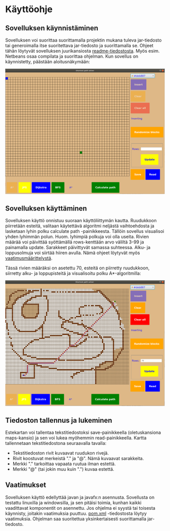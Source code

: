 # Käyttöohje

## Sovelluksen käynnistäminen

Sovelluksen voi suorittaa suorittamalla projektin mukana tuleva jar-tiedosto tai generoimalla itse suoritettava jar-tiedosto ja suorittamalla se. Ohjeet tähän löytyvät sovelluksen juurikansiosta [readme-tiedostosta](https://github.com/hartzka/ShortestPathSolver/blob/master/README.md). Myös esim. Netbeans osaa compilata ja suorittaa ohjelman. Kun sovellus on käynnistetty, päästään aloitusnäkymään:

<img src="https://github.com/hartzka/ShortestPathSolver/blob/master/dokumentaatio/images/ohje1.png" width="800"/>

## Sovelluksen käyttäminen

Sovelluksen käyttö onnistuu suoraan käyttöliittymän kautta. Ruudukkoon piirretään esteitä, valitaan käytettävä algoritmi neljästä vaihtoehdosta ja lasketaan lyhin polku calculate path -painikkeesta. Tällöin sovellus visualisoi yhden lyhimmän polun. Huom. lyhimpiä polkuja voi olla useita. Rivien määrää voi päivittää syöttämällä rows-kenttään arvo väliltä 3-99 ja painamalla update. Sarakkeet päivittyvät samassa suhteessa. Alku- ja loppusolmuja voi siirtää hiiren avulla. Nämä ohjeet löytyvät myös [vaatimusmäärittelystä](https://github.com/hartzka/ShortestPathSolver/blob/master/dokumentaatio/vaatimusmaarittely.md).

Tässä rivien määräksi on asetettu 70, esteitä on piirretty ruudukkoon, siirretty alku- ja loppupisteitä ja visualisoitu polku A*-algoritmilla:

<img src="https://github.com/hartzka/ShortestPathSolver/blob/master/dokumentaatio/images/ohje2.png" width="800"/>


## Tiedoston tallennus ja lukeminen

Estekartan voi tallentaa tekstitiedostoksi save-painikkeella (oletuskansiona maps-kansio) ja sen voi lukea myöhemmin read-painikkeella. Kartta tallennetaan tekstitiedostona seuraavalla tavalla: 
- Tekstitiedoston rivit kuvaavat ruudukon rivejä.
- Rivit koostuvat merkeistä "." ja "@". Nämä kuvaavat sarakkeita.
- Merkki "." tarkoittaa vapaata ruutua ilman estettä.
- Merkki "@" (tai jokin muu kuin ".") kuvaa estettä.

## Vaatimukset

Sovelluksen käyttö edellyttää javan ja javafx:n asennusta. Sovellusta on testattu linuxilla ja windowsilla, ja sen pitäisi toimia, kunhan kaikki vaadittavat komponentit on asennettu. Jos ohjelma ei syystä tai toisesta käynnisty, joitakin vaatimuksia puuttuu. [pom.xml](https://github.com/hartzka/ShortestPathSolver/blob/master/ShortestPathSolver/pom.xml) -tiedostosta löytyy vaatimuksia. Ohjelman saa suoritettua yksinkertaisesti suorittamalla jar-tiedosto.
